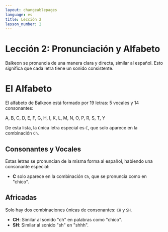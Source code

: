 ```yaml
---
layout: changeablepages
language: es
title: Lección 2
lesson_number: 2
---
```


# Lección 2: Pronunciación y Alfabeto

Balkeon se pronuncia de una manera clara y directa, similar al español. Esto significa que cada letra tiene un sonido consistente.

# El Alfabeto
El alfabeto de Balkeon está formado por 19 letras: 5 vocales y 14 consonantes:

A, B, C, D, E, F, G, H, I, K, L, M, N, O, P, R, S, T, Y

De esta lista, la única letra especial es `C`, que solo aparece en la combinación `Ch`.

## Consonantes y Vocales
Estas letras se pronuncian de la misma forma al español, habiendo una consonante especial:
- **C** solo aparece en la combinación `Ch`, que se pronuncia como en "chico".

## Africadas
Solo hay dos combinaciones únicas de consonantes: `CH` y `SH`.
- **CH**: Similar al sonido "ch" en palabras como "chico".
- **SH**: Similar al sonido "sh" en "shhh".
